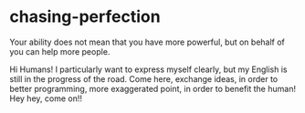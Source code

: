 # chasing-perfection
Your ability does not mean that you have more powerful, but on behalf of you can help more people.

Hi Humans!
  I particularly want to express myself clearly, but my English is still in the progress of the road.
  Come here, exchange ideas, in order to better programming, more exaggerated point, in order to benefit the human!
  Hey hey, come on!!

